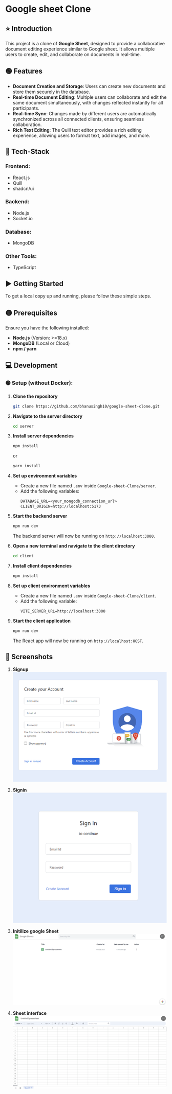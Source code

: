 # Google sheet Clone

## ⭐ Introduction
This project is a clone of **Google Sheet**, designed to provide a collaborative document editing experience similar to Google sheet. It allows multiple users to create, edit, and collaborate on documents in real-time.

## 🟢 Features
- **Document Creation and Storage**: Users can create new documents and store them securely in the database.
- **Real-time Document Editing**: Multiple users can collaborate and edit the same document simultaneously, with changes reflected instantly for all participants.
- **Real-time Sync**: Changes made by different users are automatically synchronized across all connected clients, ensuring seamless collaboration.
- **Rich Text Editing**: The Quill text editor provides a rich editing experience, allowing users to format text, add images, and more.

## 🔧 Tech-Stack
### **Frontend:**
- React.js
- Quill
- shadcn/ui

### **Backend:**
- Node.js
- Socket.io

### **Database:**
- MongoDB

### **Other Tools:**
- TypeScript
 

## ▶️ Getting Started
To get a local copy up and running, please follow these simple steps.

## 🟡 Prerequisites
Ensure you have the following installed:
- **Node.js** (Version: >=18.x)
- **MongoDB** (Local or Cloud)
- **npm / yarn**

## 💻 Development
### 🟢 Setup (without Docker):
1. **Clone the repository**
   ```bash
   git clone https://github.com/bhanusingh10/google-sheet-clone.git
   ```
2. **Navigate to the server directory**
   ```bash
   cd server
   ```
3. **Install server dependencies**
   ```bash
   npm install
   ```
   or
   ```bash
   yarn install
   ```
4. **Set up environment variables**
   - Create a new file named `.env` inside `Google-sheet-Clone/server`.
   - Add the following variables:
     ```env
     DATABASE_URL=<your_mongodb_connection_url>
     CLIENT_ORIGIN=http://localhost:5173
     ```
5. **Start the backend server**
   ```bash
   npm run dev
   ```
   The backend server will now be running on `http://localhost:3000`.

6. **Open a new terminal and navigate to the client directory**
   ```bash
   cd client
   ```
7. **Install client dependencies**
   ```bash
   npm install
   ```
8. **Set up client environment variables**
   - Create a new file named `.env` inside `Google-sheet-Clone/client`.
   - Add the following variable:
     ```env
     VITE_SERVER_URL=http://localhost:3000
     ```
9. **Start the client application**
   ```bash
   npm run dev
   ```
   The React app will now be running on `http://localhost:HOST`.
 
## 📸 Screenshots

1. **Signup**
   ![signup](./screenshots/signup.png)

2. **Signin**
   ![signin](/screenshots/signin.png)

3. **Initilize google Sheet**
   ![interface](/screenshots/interface.png)

4. **Sheet interface**
   ![sheet](/screenshots/sheet.png)



